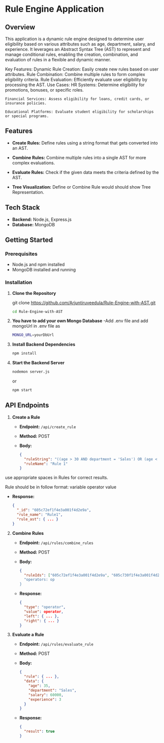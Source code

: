 # Rule Engine Application


## Overview

This application is a dynamic rule engine designed to determine user eligibility based on various attributes such as age, department, salary, and experience. It leverages an Abstract Syntax Tree (AST) to represent and manage conditional rules, enabling the creation, combination, and evaluation of rules in a flexible and dynamic manner.

Key Features:
      Dynamic Rule Creation: Easily create new rules based on user attributes.
      Rule Combination: Combine multiple rules to form complex eligibility criteria.
Rule Evaluation:
         Efficiently evaluate user eligibility by processing the AST.
Use Cases:
    HR Systems: Determine eligibility for promotions, bonuses, or specific roles.

    Financial Services: Assess eligibility for loans, credit cards, or insurance policies.
  
    Educational Platforms: Evaluate student eligibility for scholarships or special programs.




## Features

- **Create Rules:** Define rules using a string format that gets converted into an AST.
  
  


- **Combine Rules:** Combine multiple rules into a single AST for more complex evaluations.
  
  

  
- **Evaluate Rules:** Check if the given data meets the criteria defined by the AST.
  
  


- **Tree Visualization:** Define or Combine Rule would should show Tree Representation.

## Tech Stack

- **Backend:** Node.js, Express.js
- **Database:** MongoDB

## Getting Started

### Prerequisites

- Node.js and npm installed
- MongoDB installed and running

### Installation

1. **Clone the Repository**
   
    git clone https://github.com/Arjuntiruveedula/Rule-Engine-with-AST.git
   ```bash
   cd Rule-Engine-with-AST
   ```

3. **You have to add your own Mongo Database**
   -Add .env file and add mongoUrl in .env file as
   ```bash
   MONGO_URL=yourDbUrl
   ```
4. **Install Backend Dependencies**

   
   ```bash
   npm install
   ```

5. **Start the Backend Server**

   ```bash
   nodemon server.js
   ```
   or
    ```bash
   npm start
   ```

## API Endpoints

1. **Create a Rule**
   - **Endpoint:** `/api/create_rule`
   - **Method:** POST
   - **Body:**

     ```json
     {
       "ruleString": "((age > 30 AND department = 'Sales') OR (age < 25 AND department = 'Marketing')) AND (salary > 50000 OR experience > 5)",
       "ruleName": "Rule 1"
     }
     ```
use appropriate spaces in Rules for correct results.

Rule should be in follow format:
variable operator value 

   - **Response:**

     ```json
     {
       "_id": "605c72ef1f4e3a001f4d2e9a",
       "rule_name": "Rule1",
       "rule_ast": { ... }
     }
     ```

2. **Combine Rules**
   - **Endpoint:** `/api/rules/combine_rules`
   - **Method:** POST
   - **Body:**

     ```json
     {
       "ruleIds": ["605c72ef1f4e3a001f4d2e9a", "605c730f1f4e3a001f4d2e9b"]
       "operators: op
     }
     ```
   - **Response:**

     ```json
     {
       "type": "operator",
       "value": operator,
       "left": { ... },
       "right": { ... }
     }
     ```

3. **Evaluate a Rule**
   - **Endpoint:** `/api/rules/evaluate_rule`
   - **Method:** POST
   - **Body:**

     ```json
     {
       "rule": { ... },
       "data": {
         "age": 35,
         "department": "Sales",
         "salary": 60000,
         "experience": 3
       }
     }
     ```
   - **Response:**

     ```json
     {
       "result": true
     }
     ```

